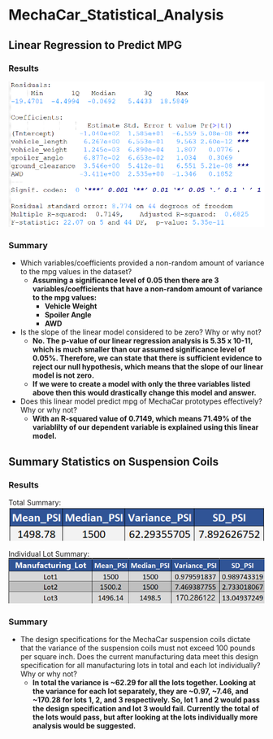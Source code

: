 # MechaCar_Statistical_Analysis

## Linear Regression to Predict MPG
### Results
![Linear Model](https://github.com/zimmer3-iii/MechaCar_Statistical_Analysis/blob/main/Images/Summary_LM_MPG.png)

### Summary
- Which variables/coefficients provided a non-random amount of variance to the mpg values in the dataset?
	- **Assuming a significance level of 0.05 then there are 3 variables/coefficients that have a non-random amount of variance to the mpg values:**
		- **Vehicle Weight**
		- **Spoiler Angle**
		- **AWD**
- Is the slope of the linear model considered to be zero? Why or why not?
	- **No. The p-value of our linear regression analysis is 5.35 x 10-11, which is much smaller than our assumed significance level of 0.05%. Therefore, we can state that there is sufficient evidence to reject our null hypothesis, which means that the slope of our linear model is not zero.**
	- **If we were to create a model with only the three variables listed above then this would drastically change this model and answer.**
- Does this linear model predict mpg of MechaCar prototypes effectively? Why or why not?
	- **With an R-squared value of 0.7149, which means 71.49% of the variablilty of our dependent variable is explained using this linear model.**
	
## Summary Statistics on Suspension Coils
### Results
Total Summary:
![Total Summary](https://github.com/zimmer3-iii/MechaCar_Statistical_Analysis/blob/main/Images/Summary_Coil_Total.png)

Individual Lot Summary:
![Lot Summary](https://github.com/zimmer3-iii/MechaCar_Statistical_Analysis/blob/main/Images/Summary_Coil_Lot.png)
### Summary
- The design specifications for the MechaCar suspension coils dictate that the variance of the suspension coils must not exceed 100 pounds per square inch. Does the current manufacturing data meet this design specification for all manufacturing lots in total and each lot individually? Why or why not?
	- **In total the variance is ~62.29 for all the lots together. Looking at the variance for each lot separately, they are ~0.97, ~7.46, and ~170.28 for lots 1, 2, and 3 respectively. So, lot 1 and 2 would pass the design specification and lot 3 would fail. Currently the total of the lots would pass, but after looking at the lots individually more analysis would be suggested.**

